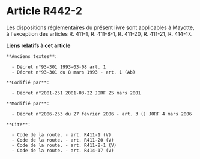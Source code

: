 # Article R442-2

Les dispositions réglementaires du présent livre sont applicables à Mayotte, à l'exception des articles R. 411-1, R. 411-8-1,
R. 411-20, R. 411-21, R. 414-17.

**Liens relatifs à cet article**

	**Anciens textes**:

	  - Décret n°93-301 1993-03-08 art. 1
	  - Décret n°93-301 du 8 mars 1993 - art. 1 (Ab)

	**Codifié par**:

	  - Décret n°2001-251 2001-03-22 JORF 25 mars 2001

	**Modifié par**:

	  - Décret n°2006-253 du 27 février 2006 - art. 3 () JORF 4 mars 2006

	**Cite**:

	  - Code de la route. - art. R411-1 (V)
	  - Code de la route. - art. R411-20 (V)
	  - Code de la route. - art. R411-8-1 (V)
	  - Code de la route. - art. R414-17 (V)

